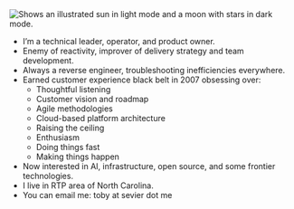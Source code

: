 <picture>
  <source media="(prefers-color-scheme: dark)" srcset="https://user-images.githubusercontent.com/25423296/163456776-7f95b81a-f1ed-45f7-b7ab-8fa810d529fa.png">
  <source media="(prefers-color-scheme: light)" srcset="https://user-images.githubusercontent.com/25423296/163456779-a8556205-d0a5-45e2-ac17-42d089e3c3f8.png">
  <img alt="Shows an illustrated sun in light mode and a moon with stars in dark mode." src="https://user-images.githubusercontent.com/25423296/163456779-a8556205-d0a5-45e2-ac17-42d089e3c3f8.png">
</picture>


- I’m a technical leader, operator, and product owner.
- Enemy of reactivity, improver of delivery strategy and team development.
- Always a reverse engineer, troubleshooting inefficiencies everywhere.
- Earned customer experience black belt in 2007 obsessing over:
     - Thoughtful listening
     - Customer vision and roadmap
     - Agile methodologies
     - Cloud-based platform architecture
     - Raising the ceiling
     - Enthusiasm
     - Doing things fast
     - Making things happen
- Now interested in AI, infrastructure, open source, and some frontier technologies.  
- I live in RTP area of North Carolina.
- You can email me:  toby at sevier dot me
